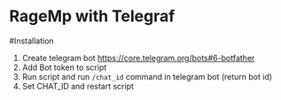 # RageMp with Telegraf

#Installation

1) Create telegram bot https://core.telegram.org/bots#6-botfather
2) Add Bot token to script
3) Run script and run `/chat_id` command in telegram bot (return bot id)
4) Set CHAT_ID and restart script